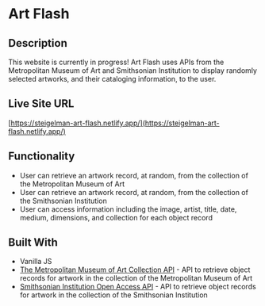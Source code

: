 # Art Flash

## Description
This website is currently in progress! Art Flash uses APIs from the Metropolitan Museum of Art and Smithsonian Institution to display randomly selected artworks, and their cataloging information, to the user.

## Live Site URL
[https://steigelman-art-flash.netlify.app/](https://steigelman-art-flash.netlify.app/)

## Functionality
* User can retrieve an artwork record, at random, from the collection of the Metropolitan Museum of Art
* User can retrieve an artwork record, at random, from the collection of the Smithsonian Institution
* User can access information including the image, artist, title, date, medium, dimensions, and collection for each object record



## Built With
* Vanilla JS
* [The Metropolitan Museum of Art Collection API](https://metmuseum.github.io/) - API to retrieve object records for artwork in the collection of the Metropolitan Museum of Art
* [Smithsonian Institution Open Access API](https://edan.si.edu/openaccess/apidocs/) - API to retrieve object records for artwork in the collection of the Smithsonian Institution

<!-- ## Website Preview
 -->
